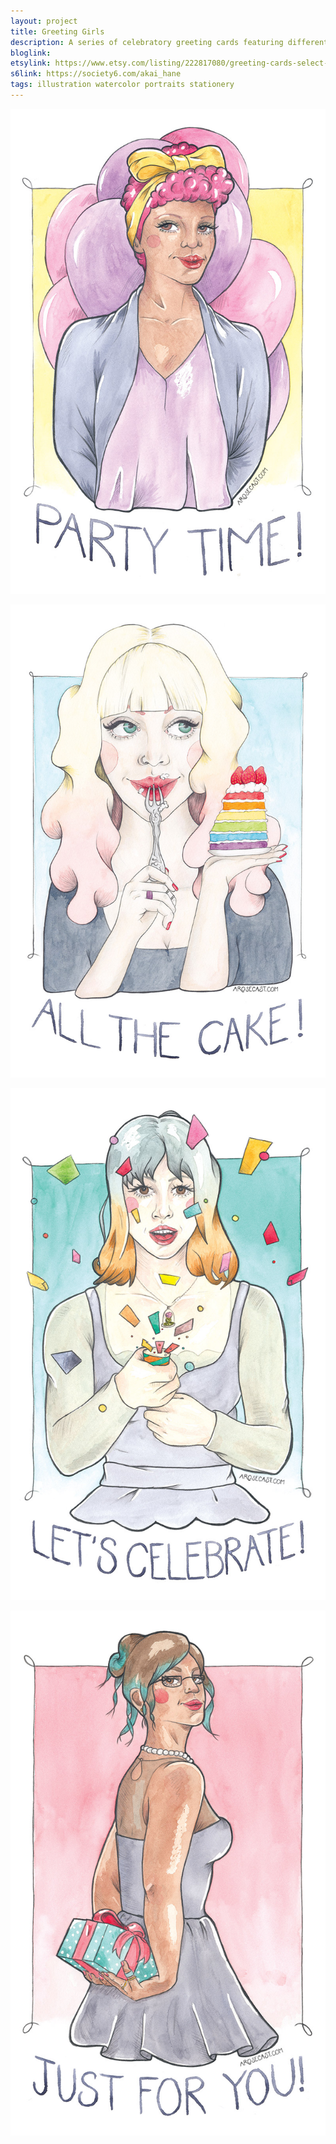 ```yaml
---
layout: project
title: Greeting Girls
description: A series of celebratory greeting cards featuring different lovely women, and a whole host of party accessories, such as balloons, cake, party poppers, confetti and, of course, presents. They are perfect as birthday cards, but also work brilliantly for graduations or just when you want to have a party.
bloglink: 
etsylink: https://www.etsy.com/listing/222817080/greeting-cards-select-who-you-want-ayo
s6link: https://society6.com/akai_hane
tags: illustration watercolor portraits stationery
---
```


![Illustrated greeting card featuring a woman, Ayo, with balloons behind her back and the text 'Party Time'](/assets/folio/portraits/portrait-illustration-ayo.jpg "Illustrated greeting card featuring a woman, Ayo, with balloons behind her back and the text 'Party Time!'")

![Illustrated greeting card featuring a woman, Dulsia, eating a piece of rainbow cake topped with strawberries and the text 'All the Cake!'](/assets/folio/portraits/portrait-illustration-dulsia.jpg "Illustrated greeting card featuring a woman, Dulsia, eating a piece of rainbow cake topped with strawberries and the text 'All the Cake!'")

![Illustrated greeting card featuring a woman, Kioko, using a party popper and surrounded by confetti and the text 'Let's Celebrate!'](/assets/folio/portraits/portrait-illustration-kioko.jpg "Illustrated greeting card featuring a woman, Kioko, using a party popper and surrounded by confetti and the text 'Let's Celebrate!")

![Illustrated greeting card featuring a woman, Mishka, holded a present, complete with ribbon bow, behind her back and the text 'Just for You!](/assets/folio/portraits/portrait-illustration-mishka.jpg "Illustrated greeting card featuring a woman, Mishka, holded a present, complete with ribbon bow, behind her back and the text 'Just for You!")
